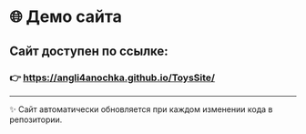 # 🌐 Демо сайта

## Сайт доступен по ссылке:

### 👉 **https://angli4anochka.github.io/ToysSite/**

---

✨ Сайт автоматически обновляется при каждом изменении кода в репозитории.